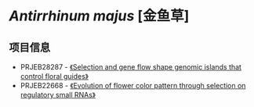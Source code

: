 # *Antirrhinum majus* [金鱼草]

## 项目信息
+ PRJEB28287 - [《Selection and gene flow shape genomic islands that control floral guides》](https://www.pnas.org/content/115/43/11006)
+ PRJEB22668 - [《Evolution of flower color pattern through selection on regulatory small RNAs》](http://science.sciencemag.org/content/358/6365/925)
